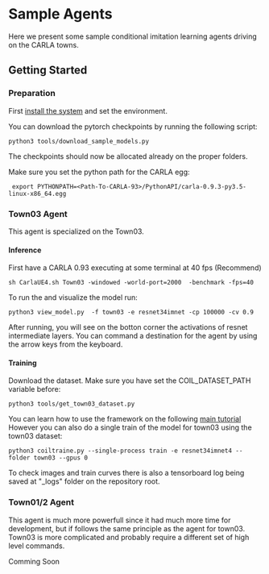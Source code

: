Sample Agents
============


Here we present some sample conditional imitation learning
agents driving on the CARLA towns.


Getting Started
-------------
### Preparation

First [install the system](../README.md/#installation) and set the environment.

You can download the pytorch checkpoints by running the following script:

    python3 tools/download_sample_models.py

The checkpoints should now be allocated already on the proper folders.

Make sure you set the python path for the CARLA egg:

     export PYTHONPATH=<Path-To-CARLA-93>/PythonAPI/carla-0.9.3-py3.5-linux-x86_64.egg


### Town03 Agent

This agent is specialized on the Town03.

#### Inference

First have a CARLA 0.93 executing at some terminal at 40 fps (Recommend)

    sh CarlaUE4.sh Town03 -windowed -world-port=2000  -benchmark -fps=40
 

To run the and visualize the model run:

    python3 view_model.py  -f town03 -e resnet34imnet -cp 100000 -cv 0.9

After running, you will see on the botton corner the activations of resnet intermediate
layers. You can command a destination for the agent by using the arrow keys from the keyboard.


#### Training


Download the dataset. Make sure you have set the COIL_DATASET_PATH variable before:

    python3 tools/get_town03_dataset.py

You can learn how to use the framework on the following [main tutorial](../README.md)
However you can also do a single train of the model for town03 using the
town03 dataset:

    python3 coiltraine.py --single-process train -e resnet34imnet4 --folder town03 --gpus 0

To check images and train curves there is also a tensorboard log
being saved at "_logs" folder on the repository root.






###  Town01/2 Agent

This agent is much more powerfull since it had much more
time for development, but if follows the same principle as the
agent for town03. Town03 is more complicated and probably
require a different set of high level commands.

Comming Soon

